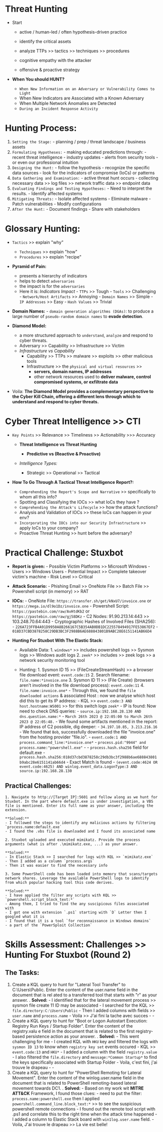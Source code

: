 # Threat Hunting
- Start
    - active / human-led / often hypothesis-driven practice
    - identify the critical assets
    - analyze TTPs >> tactics >> techniques >> procedures

    - cognitive empathy with the attacker
    - offensive & proactive strategy

- **When You should HUNT?**
    - `When New Information on an Adversary or Vulnerability Comes to Light`
    - When New Indicators are Associated with a Known Adversary
    - When Multiple Network Anomalies are Detected
    - `During an Incident Response Activity`

# Hunting Process:
1. `Setting the Stage:`
        - planning / prep / threat landscape / business assets
2. `Formulating Hypotheses:`
        - making educated predictions through:
            - recent threat intelligence
            - industry updates
            - alerts from security tools
            - or even our professional intuition
3. `Designing the Hunt:`
        - follow the hypothesis
        - recognize the specific data sources
        - look for the indicators of compromise (IoCs) or patterns
4. `Data Gathering and Examination:`
        -  active threat hunt occurs
        -  collecting necessary data >> log files >> network traffic data >> endpoint data
5. `Evaluating Findings and Testing Hypotheses:`
        - Need to interpret the results.
        - Identify affected systems
6. `Mitigating Threats:`
        - Isolate affected systems
        - Eliminate malware
        - Patch vulnerabilities
        - Modify configurations
7. `After the Hunt:`
        - Document findings
        - Share with stakeholders

# Glossary Hunting:
- `Tactics` >> explain "why"
    - `Techniques` >> explain "how"
    - `Procedures` >> explain "recipe"

- **Pyramid of Pain:**
    - presents a hierarchy of indicators
    - helps to detect `adversaries`
    - the impact is for the `adversaries`
    - Here it is:   *Indicators*               *Impact*
                    - `TTPs`                   >> Tough
                    - `Tools`                  >> Challenging
                    - `Network/Host Artifacts` >> Annoying
                    - `Domain Names`           >> Simple
                    - `IP Addresses`           >> Easy
                    - `Hash Values`            >> Trivial
- **Domain Names:**
        - `domain generation algorithms (DGAs)`: to produce a large number of `pseudo-random domain names` to **evade detection**.

- **Diamond Model:**
    -  a more structured approach to `understand`, `analyze` and respond to cyber threats.
    -  Adversary >> Capability >> Infrastructure >> Victim
    - *Infrastructure vs Capability*
        - Capability     >> TTPs >> malware >> exploits >> other malicious tools
        - Infrastructure >> the `physical and virtual resources`  >>
            - **servers, domain names, IP addresses**
            - other network resources used to **deliver malware, control compromised systems, or exfiltrate data**


- Voila:
    **The Diamond Model provides a complementary perspective to the Cyber Kill Chain, offering a
    different lens through which to understand and respond to cyber threats.**

# Cyber Threat Intelligence >> CTI
- `Key Points` >> Relevance >> Timeliness >> Actionability >>> Accuracy
    - **Threat Intelligence vs Threat Hunting**
        - **Predictive vs (Reactive & Proactive)**

    - *Intelligence Types:*
        - Strategic >> Operational >> Tactical

- **How To Go Through A Tactical Threat Intelligence Report?:**
    - `Comprehending the Report's Scope and Narrative`            >> specifically to whom all this info?
    - Spotting and Classifying the IOCs                         >> what IoCs they have ?
    - `Comprehending the Attack's Lifecycle`                      >> how the attack functions?
    - Analysis and Validation of IOCs                           >> these IoCs can happen in your env?
    - `Incorporating the IOCs into our Security Infrastructure`   >> apply IoCs to your company?
    - Proactive Threat Hunting                                  >> hunt before the adversary?

# Practical Challenge: Stuxbot
- **Report is given:**
        - Possible Victim Platforms >> Microsoft Windows
        - Users                     >> Windows Users
        - Potential Impact          >> Complete takeover victim's machine
        - Risk Level                >> Critical

- **Attack Scenario:**
        - Phishing Email >> OneNote File >> Batch File >> Powershell script (in memory) >> RAT

- **IOCs:**
        - OneNote File: `https://transfer.sh/get/kNxU7/invoice.one` or
            `https://mega.io/dl9o1Dz/invoice.one`
        - Powershell Script: `https://pastebin.com/raw/AvHtdKb2` or `https://pastebin.com/raw/gj58DKz`
        - C2 Nodes: 91.90.213.14:443 >> 103.248.70.64:443
        - Cryptographic Hashes of Involved Files (SHA256):
            - `226A723FFB4A91D9950A8B266167C5B354AB0DB1DC225578494917FE53867EF2`
            - `018D37CBD3878258C29DB3BC3F2988B6AE688843801B9ABC28E6151141AB66D4`

- **Hunting For Stuxbot With The Elastic Stack:**
    - Available Data:
            1. `windows*` >> includes powershell logs >> Sysmon logs >> Windows audit logs
            2. `zeek*` >> includes >> zeek logs >>  a network security monitoring tool

    - Hunting:
            1. Sysmon ID 15 >> (FileCreateStreamHash) >>  a browser file download event: `event.code:15`
            2. Search filename: `file.name:*invoice.one`
            3. Sysmon ID 11 >> (File Create) (browsers aren't involved in the file download process): `event.code:11`
            4. `file.name:invoice.one*`
            - Through this, we found the `file downloaded actions` & associated Host : now we analyse which host did
                this to get its IP address:
                - KQL >> `event.code:3 AND host.hostname:WS001` >> for this switch logs `zeek*`
                - IP is found: Now need to check DNS queries:
                    - `source.ip:192.168.28.130 AND dns.question.name:*`
                    - `March 26th 2023 @ 22:05:00 to March 26th 2023 @ 22:05:48.`
                    - We found some artifacts mentioned in the report: IP address of C2 possible,
                        dig deeper:
                    - `34.197.10.85, 3.213.216.16`
                    - We found that `Bob`, successfully downloaded the file "invoice.one" from the hosting provider "file.io".
                    - `event.code:1 AND process.command_line:*invoice.one*`
                    - `process.pid:"9944" and process.name:"powershell.exe"`
                    -
                    - `process.hash.sha256` field for default.exe
                    - `process.hash.sha256:018d37cbd3878258c29db3bc3f2988b6ae688843801b9abc28e6151141ab66d4`
                    - Exact Match is found
                    - `(event.code:4624 OR event.code:4625) AND winlog.event_data.LogonType:3 AND source.ip:192.168.28.130`

## Practical Challenges:
    1. Navigate to http://[Target IP]:5601 and follow along as we hunt for Stuxbot. In the part where default.exe is under investigation, a VBS file is mentioned. Enter its full name as your answer, including the extension.

    **Solved:**
    - I followed the steps to identify any malicious actions by filtering `process.name:default.exe`
    - I found the .vbs file is downloaded and I found its associated name

    2. Stuxbot uploaded and executed mimikatz. Provide the process arguments (what is after .\mimikatz.exe, ...) as your answer.

    **Solved:**
    - In Elastic Stack >> I searched for logs with KQL >> `mimikatz.exe`
    - Then I added as a column `process.args`
    - Then it was easier to find the necessary info

    3. Some PowerShell code has been loaded into memory that scans/targets network shares. Leverage the available PowerShell logs to identify from which popular hacking tool this code derives.

    **Solved:**
    - I have applied the filter any scripts with KQL >> `powershell.script_block_text:*`
    - Among them, I tried to find the any suscipicous files associated with
    - I got one with extension `.ps1` starting with `D` Letter then I googled what it is
    - I found that it is a tool `for reconnaissance in Windows domains`
    - a part of the `PowerSploit Collection`

# Skills Assessment: Challenges >> Hunting For Stuxbot (Round 2)

## The Tasks:
1. Create a KQL query to hunt for "Lateral Tool Transfer" to C:\Users\Public. Enter the content of the user.name field in the document that is rel           ated to a transferred tool that starts with "r" as your answer.
        .
        **Solved:**
        - I identified that for the lateral movement process >> sysmon file create 11 ID may be
            associated
        - I searched for the KQL >> `file.directory:C:\Users\Public`
        - Then I added columns with fields >> `user.name` and `process.name`
        - Voila >> J'ai fini la tache avec succes
        -
        -
2.  Create a KQL query to hunt for "Boot or Logon Autostart Execution: Registry Run Keys / Startup Folder". Enter the content of the registry.valu            e field in the document that is related to the first registry-based persistence action as your answer.
        .
        **Solved:**
        - This went challenging for me
        - I created KQL with `HKU` key and filtered the logs with `sysmon ID 13` to know when
            `registry key set` events occured
            - KQL >> `event.code:13` and `HKU*`
        - I added a column with the field `registry.value`
        - I also filtered the `file.directory` and `message:*Common Startup*` to find the keys
            specifically associated with Startup Folder
        - Voila, c'est fini, j'ai trouve le drapeau
        -
        -
3.  Create a KQL query to hunt for "PowerShell Remoting for Lateral Movement". Enter the
            content of the winlog.user.name field in the document that is related to PowerShell
            remoting-based lateral movement towards DC1.
        .
        **Solved:**
        - Based on my work wit **MITRE ATT&CK** Framework, I found those clues:
        - need to put the filter: `process.name:powershell.exe` then I applied
            `powershell.command_line.block_text:*` >> to see the suspicious powershell remote
            connections
        - I found out the remote tool script with .ps1 and correlate this to the right time when the
            attack time happened
        - I added a column to Elastic Stack board with `win1log.user.name` field.
        - Voila, J'ai trouve le drapeau >> La vie est belle!

